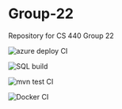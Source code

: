 # Group-22
Repository for CS 440 Group 22

![azure deploy CI](https://github.com/cs-440-at-uic/Group-22-Spring-2020/workflows/azure%20deploy%20CI/badge.svg)

![SQL build](https://github.com/cs-440-at-uic/Group-22-Spring-2020/workflows/SQL%20build/badge.svg)

![mvn test CI](https://github.com/cs-440-at-uic/Group-22-Spring-2020/workflows/mvn%20test%20CI/badge.svg)

![Docker CI](https://github.com/cs-440-at-uic/Group-22-Spring-2020/workflows/Docker%20CI/badge.svg)
